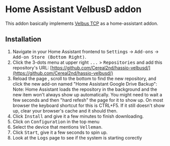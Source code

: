 # Home Assistant VelbusD addon

This addon basically implements [Velbus TCP](https://github.com/velbus/python-velbustcp) as a home-assistant addon.

## Installation
1. Navigate in your Home Assistant frontend to <kbd>Settings</kbd> -> <kbd>Add-ons</kbd> -> <kbd>Add-on Store (Bottom Right)</kbd>.
2. Click the 3-dots menu at upper right <kbd>...</kbd> > <kbd>Repositories</kbd> and add this repository's URL: [https://github.com/Cereal2nd/hassio-velbusd/](https://github.com/Cereal2nd/hassio-velbusd/)
3. Reload the page , scroll to the bottom to find the new repository, and click the new add-on named "Home Assistant Google Drive Backup":
   Note: Home Assistant loads the repository in the background and the new item won't always show up automatically.  You might need to wait a few seconds and then "hard refesh" the page for it to show up.  On most browser the keyboard shortcut for this is CTRL+F5. If it still doesn't show up, clear your browser's cache and it should then.
5. Click <kbd>Install</kbd> and give it a few minutes to finish downloading.
6. Click on <kbd>Configuration</kbd> in the top menu
7. Select the device that mentions <kbd>Velleman</kbd>.
9. Click <kbd>Start</kbd>, give it a few seconds to spin up.
10. Look at the <kbd>Logs</kbd> page to see if the system is starting corectly
